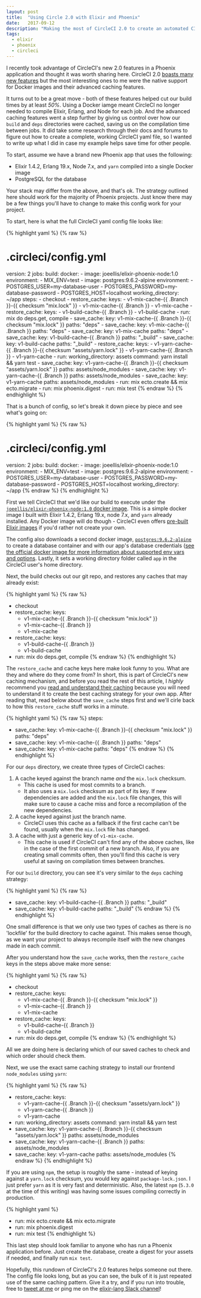 ```yaml
---
layout: post
title:  "Using Circle 2.0 with Elixir and Phoenix"
date:   2017-09-12
description: "Making the most of CircleCI 2.0 to create an automated CI for Elixir tests"
tags:
  - elixir
  - phoenix
  - circleci
---
```


I recently took advantage of CircleCI's new 2.0 features in a Phoenix application and thought it was worth sharing here.  CircleCI 2.0 [boasts many new features](https://circleci.com/docs/2.0/#features) but the most interesting ones to me were the native support for Docker images and their advanced caching features.

It turns out to be a great move - both of these features helped cut our build times by at least *50%*. Using a Docker iamge meant CircleCI no longer needed to compile Elixir, Erlang, and Node for each job. And the advanced caching features went a step further by giving us control over how our `build` and `deps` directories were cached, saving us on the compilation time between jobs. It did take some research through their docs and forums to figure out how to create a complete, working CircleCI yaml file, so I wanted to write up what I did in case my example helps save time for other people.

To start, assume we have a brand new Phoenix app that uses the following:

- Elixir 1.4.2, Erlang 19.x, Node 7.x, and `yarn` compiled into a single Docker image
- PostgreSQL for the database

Your stack may differ from the above, and that's ok. The strategy outlined here should work for the majority of Phoenix projects. Just know there may be a few things you'll have to change to make this config work for your project.

To start, here is what the full CircleCI yaml config file looks like:

{% highlight yaml %}
{% raw %}
# .circleci/config.yml

version: 2
jobs:
  build:
    docker:
      - image: joeellis/elixir-phoenix-node:1.0
        environment:
          - MIX_ENV=test
      - image: postgres:9.6.2-alpine
        environment:
          - POSTGRES_USER=my-database-user
          - POSTGRES_PASSWORD=my-database-password
          - POSTGRES_HOST=localhost
    working_directory: ~/app
    steps:
      - checkout
      - restore_cache:
          keys:
            - v1-mix-cache-{{ .Branch }}-{{ checksum "mix.lock" }}
            - v1-mix-cache-{{ .Branch }}
            - v1-mix-cache
      - restore_cache:
          keys:
            - v1-build-cache-{{ .Branch }}
            - v1-build-cache
      - run: mix do deps.get, compile
      - save_cache:
          key: v1-mix-cache-{{ .Branch }}-{{ checksum "mix.lock" }}
          paths: "deps"
      - save_cache:
          key: v1-mix-cache-{{ .Branch }}
          paths: "deps"
      - save_cache:
          key: v1-mix-cache
          paths: "deps"
      - save_cache:
          key: v1-build-cache-{{ .Branch }}
          paths: "_build"
      - save_cache:
          key: v1-build-cache
          paths: "_build"
      - restore_cache:
          keys:
            - v1-yarn-cache-{{ .Branch }}-{{ checksum "assets/yarn.lock" }}
            - v1-yarn-cache-{{ .Branch }}
            - v1-yarn-cache
      - run:
          working_directory: assets
          command: yarn install && yarn test
      - save_cache:
          key: v1-yarn-cache-{{ .Branch }}-{{ checksum "assets/yarn.lock" }}
          paths: assets/node_modules
      - save_cache:
          key: v1-yarn-cache-{{ .Branch }}
          paths: assets/node_modules
      - save_cache:
          key: v1-yarn-cache
          paths: assets/node_modules
      - run: mix ecto.create && mix ecto.migrate
      - run: mix phoenix.digest
      - run: mix test
{% endraw %}
{% endhighlight %}

That is a bunch of config, so let's break it down piece by piece and see what's going on:

{% highlight yaml %}
{% raw %}
# .circleci/config.yml

version: 2
jobs:
  build:
    docker:
      - image: joeellis/elixir-phoenix-node:1.0
        environment:
          - MIX_ENV=test
      - image: postgres:9.6.2-alpine
        environment:
          - POSTGRES_USER=my-database-user
          - POSTGRES_PASSWORD=my-database-password
          - POSTGRES_HOST=localhost
    working_directory: ~/app
{% endraw %}
{% endhighlight %}

First we tell CircleCI that we'd like our build to execute under the [`joeellis/elixir-phoenix-node:1.0` docker image](https://hub.docker.com/r/joeellis/elixir-phoenix-node/).  This is a simple docker image I built with Elixir 1.4.2, Erlang 19.x, node 7.x, and `yarn` already installed. Any Docker image will do though - CircleCI even offers [pre-built Elixir images](https://circleci.com/docs/2.0/circleci-images/#elixir) if you'd rather not create your own.

The config also downloads a second docker image, [`postgres:9.6.2-alpine`](https://hub.docker.com/_/postgres/) to create a database container and with our app's database credentials ([see the official docker image for more information about supported env vars and options](https://hub.docker.com/_/postgres/).  Lastly, it sets a working directory folder called `app` in the CircleCI user's home directory.

Next, the build checks out our git repo, and restores any caches that may already exist:

{% highlight yaml %}
{% raw %}
- checkout
- restore_cache:
    keys:
    - v1-mix-cache-{{ .Branch }}-{{ checksum "mix.lock" }}
    - v1-mix-cache-{{ .Branch }}
    - v1-mix-cache
- restore_cache:
    keys:
    - v1-build-cache-{{ .Branch }}
    - v1-build-cache
- run: mix do deps.get, compile
{% endraw %}
{% endhighlight %}

The `restore_cache` and cache keys here make look funny to you. What are they and where do they come from?  In short, this is part of CircleCI's new caching mechanism, and before you read the rest of this article, I *highly* recommend you [read and understand their caching](https://circleci.com/docs/2.0/caching/) because you will need to understand it to create the best caching strategy for your own app.  After reading that, read below about the `save_cache` steps first and we'll cirle back to how this `restore_cache` stuff works in a minute.

{% highlight yaml %}
{% raw %}
steps:
  - save_cache:
      key: v1-mix-cache-{{ .Branch }}-{{ checksum "mix.lock" }}
      paths: "deps"
  - save_cache:
      key: v1-mix-cache-{{ .Branch }}
      paths: "deps"
  - save_cache:
      key: v1-mix-cache
      paths: "deps"
{% endraw %}
{% endhighlight %}

For our `deps` directory, we create three types of CircleCI caches:

1. A cache keyed against the branch name *and* the `mix.lock` checksum.
    - This cache is used for most commits to a branch.
    - It also uses a `mix.lock` checksum as part of its key. If new dependencies are added and the `mix.lock` file changes, this will make sure to cause a cache miss and force a recompilation of the new dependencies.
2. A cache keyed against just the branch name.
    - CircleCI uses this cache as a fallback if the first cache can't be found, usually when the `mix.lock` file has changed.
3. A cache with just a generic key of `v1-mix-cache`.
    - This cache is used if CircleCI can't find any of the above caches, like in the case of the first commit of a new branch. Also, if you are creating small commits often, then you'll find this cache is very useful at saving on compilation times between branches.

For our `build` directory, you can see it's very similar to the `deps` caching strategy:

{% highlight yaml %}
{% raw %}
- save_cache:
    key: v1-build-cache-{{ .Branch }}
    paths: "_build"
- save_cache:
    key: v1-build-cache
    paths: "_build"
{% endraw %}
{% endhighlight %}

One small difference is that we only use two types of caches as there is no 'lockfile' for the build directory to cache against.  This makes sense though, as we want your project to always recompile itself with the new changes made in each commit.

After you understand how the `save_cache` works, then the `restore_cache` keys in the steps above make more sense:

{% highlight yaml %}
{% raw %}
- checkout
- restore_cache:
    keys:
    - v1-mix-cache-{{ .Branch }}-{{ checksum "mix.lock" }}
    - v1-mix-cache-{{ .Branch }}
    - v1-mix-cache
- restore_cache:
    keys:
    - v1-build-cache-{{ .Branch }}
    - v1-build-cache
- run: mix do deps.get, compile
{% endraw %}
{% endhighlight %}

All we are doing here is declaring which of our saved caches to check and which order should check them.

Next, we use the exact same caching strategy to install our frontend `node_modules` using `yarn`:

{% highlight yaml %}
{% raw %}
- restore_cache:
    keys:
    - v1-yarn-cache-{{ .Branch }}-{{ checksum "assets/yarn.lock" }}
    - v1-yarn-cache-{{ .Branch }}
    - v1-yarn-cache
- run:
    working_directory: assets
    command: yarn install && yarn test
- save_cache:
    key: v1-yarn-cache-{{ .Branch }}-{{ checksum "assets/yarn.lock" }}
    paths: assets/node_modules
- save_cache:
    key: v1-yarn-cache-{{ .Branch }}
    paths: assets/node_modules
- save_cache:
    key: v1-yarn-cache
    paths: assets/node_modules
{% endraw %}
{% endhighlight %}

If you are using `npm`, the setup is roughly the same - instead of keying against a `yarn.lock` checksum, you would key against `package-lock.json`. I just prefer `yarn` as it is very fast and deterministic. Also, the latest `npm` (`5.3.0` at the time of this writing) was having some issues compiling correctly in production.

{% highlight yaml %}
- run: mix ecto.create && mix ecto.migrate
- run: mix phoenix.digest
- run: mix test
{% endhighlight %}

This last step should look familiar to anyone who has run a Phoenix application before.  Just create the database, create a digest for your assets if needed, and finally run `mix test`.

Hopefully, this rundown of CircleCI's 2.0 features helps someone out there. The config file looks long, but as you can see, the bulk of it is just repeated use of the same caching pattern. Give it a try, and if you run into trouble, free to [tweet at me](http://twitter.com/notjoeellis) or ping me on the [elixir-lang Slack channel](https://elixir-slackin.herokuapp.com/)!
